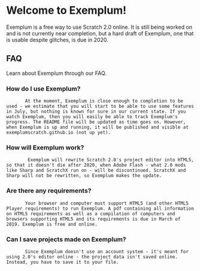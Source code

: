 # Welcome to Exemplum!
   Exemplum is a free way to use Scratch 2.0 online. It is still being worked on and is not currently near completion, but a hard draft of Exemplum, one that is usable despite glitches, is due in 2020.
   ## FAQ
   Learn about Exemplum through our FAQ.
   
   ### How do I use Exemplum?
           At the moment, Exemplum is close enough to completion to be used - we estimate that you will start to be able to use some features in July, but nothing is known for sure in our current state. If you watch Exemplum, then you will easily be able to track Exemplum's progress. The README file will be updated as time goes on. However, when Exemplum is up and running, it will be published and visible at exemplumscratch.github.io (not up yet).
       
   ### How will Exemplum work?
            Exemplum will rewrite Scratch 2.0's project editor into HTML5, so that it doesn't die after 2020, when Adobe Flash - what 2.0 mods like Sharp and ScratchX run on - will be discontinued. ScratchX and Sharp will not be rewritten, so Exemplum makes the update.
       
   ### Are there any requirements?
           Your browser and computer must support HTML5 (and other HTML5 Player requirements) to run Exemplum. A pdf containing all information on HTML5 requirements as well as a compilation of computers and browsers supporting HTML5 and its requirements is due in March of 2019. Exemplum is free and online.
    
   ### Can I save projects made on Exemplum?
           Since Exemplum doesn't use an account system - it's meant for using 2.0's editor online - the project data isn't saved online. Instead, you have to save it to your file. 
